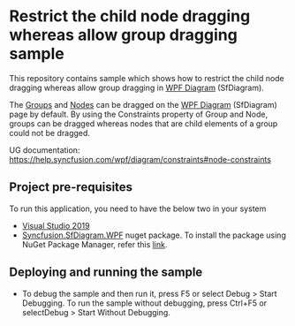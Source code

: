 # Restrict the child node dragging whereas allow group dragging sample

This repository contains sample which shows how to restrict the child node dragging whereas allow group dragging in [WPF Diagram](https://www.syncfusion.com/wpf-controls/diagram) (SfDiagram).

The [Groups](https://help.syncfusion.com/cr/wpf/Syncfusion.SfDiagram.WPF~Syncfusion.UI.Xaml.Diagram.SfDiagram~Groups.html) and [Nodes](https://help.syncfusion.com/cr/wpf/Syncfusion.SfDiagram.WPF~Syncfusion.UI.Xaml.Diagram.SfDiagram~Nodes.html) can be dragged on the [WPF Diagram](https://www.syncfusion.com/wpf-controls/diagram) (SfDiagram) page by default. By using the Constraints property of Group and Node,  groups can be dragged whereas nodes that are child elements of a group could not be dragged.

UG documentation: https://help.syncfusion.com/wpf/diagram/constraints#node-constraints

## Project pre-requisites

To run this application, you need to have the below two in your system

* [Visual Studio 2019](https://www.visualstudio.com/wpf-vs)
* [Syncfusion.SfDiagram.WPF](https://www.nuget.org/packages/Syncfusion.SfDiagram.WPF/) nuget package. To install the package using NuGet Package Manager, refer this [link](https://docs.microsoft.com/en-us/nuget/quickstart/install-and-use-a-package-in-visual-studio#nuget-package-manager).

## Deploying and running the sample

* To debug the sample and then run it, press F5 or select Debug > Start Debugging. To run the sample without debugging, press Ctrl+F5 or selectDebug > Start Without Debugging.
